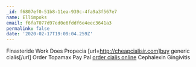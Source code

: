 ```yaml
---
_id: f6807ef0-51b8-11ea-939c-4fa9a3f567e7
name: Ellimpoks
email: f6fa7077d97ed0e6fddf6e4eec3641a3
permalink: false
date: '2020-02-17T19:09:04.259Z'
---
```

Finasteride Work Does Propecia  [url=http://cheapcialisir.com]buy generic cialis[/url] Order Topamax Pay Pal  <a href=http://cheapcialisir.com>order cialis online</a> Cephalexin Gingivitis
